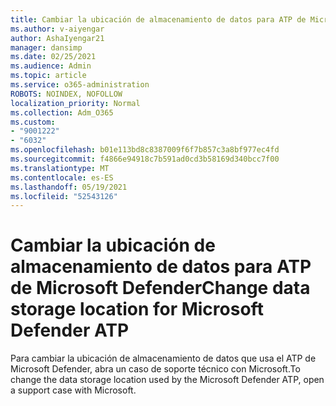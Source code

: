 ```yaml
---
title: Cambiar la ubicación de almacenamiento de datos para ATP de Microsoft Defender
ms.author: v-aiyengar
author: AshaIyengar21
manager: dansimp
ms.date: 02/25/2021
ms.audience: Admin
ms.topic: article
ms.service: o365-administration
ROBOTS: NOINDEX, NOFOLLOW
localization_priority: Normal
ms.collection: Adm_O365
ms.custom:
- "9001222"
- "6032"
ms.openlocfilehash: b01e113bd8c8387009f6f7b857c3a8bf977ec4fd
ms.sourcegitcommit: f4866e94918c7b591ad0cd3b58169d340bcc7f00
ms.translationtype: MT
ms.contentlocale: es-ES
ms.lasthandoff: 05/19/2021
ms.locfileid: "52543126"
---
```

# <a name="change-data-storage-location-for-microsoft-defender-atp"></a><span data-ttu-id="6a0c9-102">Cambiar la ubicación de almacenamiento de datos para ATP de Microsoft Defender</span><span class="sxs-lookup"><span data-stu-id="6a0c9-102">Change data storage location for Microsoft Defender ATP</span></span>

<span data-ttu-id="6a0c9-103">Para cambiar la ubicación de almacenamiento de datos que usa el ATP de Microsoft Defender, abra un caso de soporte técnico con Microsoft.</span><span class="sxs-lookup"><span data-stu-id="6a0c9-103">To change the data storage location used by the Microsoft Defender ATP, open a support case with Microsoft.</span></span>

